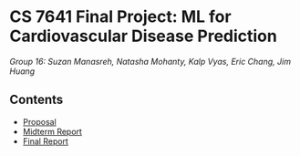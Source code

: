 # CS 7641 Final Project: ML for Cardiovascular Disease Prediction

*Group 16: Suzan Manasreh, Natasha Mohanty, Kalp Vyas, Eric Chang, Jim Huang*

## Contents

- [Proposal](https://ml-cvd-prediction.github.io/proposal)
- [Midterm Report]()
- [Final Report]()

